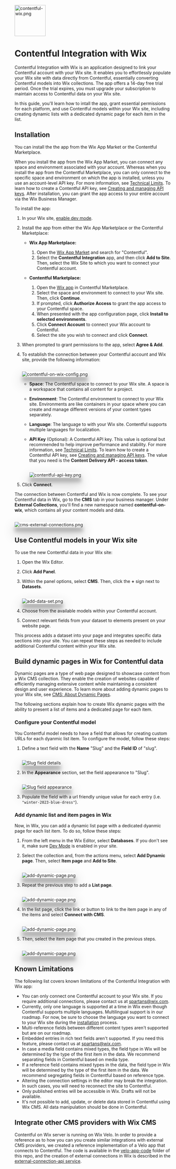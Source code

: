 <img src="docs/images/rectangle-logo.png" alt="contentful-wix.png" width="100"/><br>
# Contentful Integration with Wix

Contentful Integration with Wix is an application designed to link your Contentful account with your Wix site. It enables you to effortlessly populate your Wix site with data directly from Contentful, essentially converting Contentful models into Wix collections. The app offers a 14-day free trial period. Once the trial expires, you must upgrade your subscription to maintain access to Contentful data on your Wix site.

In this guide, you'll learn how to intall the app, grant essential permissions for each platform, and use Contentful models within your Wix site, including creating dynamic lists with a dedicated dynamic page for each item in the list.

## Installation

You can install the the app from the Wix App Market or the Contentful Marketplace.

When you install the app from the Wix App Market, you can connect any space and environment associated with your account. Whereas when you install the app from the Contentful Marketplace, you can only connect to the specific space and environment on which the app is installed, unless you use an account-level API key. For more information, see [Technical Limits](https://www.contentful.com/developers/docs/technical-limits/). To learn how to create a Contentful API key, see [Creating and managing API keys](https://training.contentful.com/student/page/1050378-creating-and-managing-api-keys). After installation, you can grant the app access to your entire account via the Wix Business Manager.

To install the app:

1. In your Wix site, [enable dev mode](https://dev.wix.com/docs/develop-websites/articles/getting-started/resources/about-velo-by-wix#to-enable-velo-on-your-site).
1. Install the app from either the Wix App Marketplace or the Contentful Marketplace:

      * **Wix App Marketplace:**
          1. Open the [Wix App Market](https://www.wix.com/app-market/search-result?query=contentful) and search for "Contentful".
          1. Select the **Contentful Integration** app, and then click **Add to Site**. Then, select the Wix Site to which you want to connect your Contentful account.

      * **Contentful Marketplace:**
          1. Open the [Wix app](https://app.contentful.com/deeplink?link=apps&id=5oytqBOh7xKU40F5c28zQE) in Contentful Marketplace.
          1. Select the space and environment to connect to your Wix site. Then, click **Continue**.
          1. If prompted, click **Authorize Access** to grant the app access to your Contentful space.
          1. When presented with the app configuration page, click **Install to selected environments**.
          1. Click **Connect Account** to connect your Wix account to Contentful.
          1. Select the site you wish to connect and click **Connect**.

1. When prompted to grant permissions to the app, select **Agree & Add**.
1. To establish the connection between your Contentful account and Wix site, provide the following information:

    <img alt="contentful-on-wix-config.png" src="docs/images/contentful-on-wix-config.png" style="margin-top: 16px; box-shadow: rgba(0, 0, 0, 0.3) 0px 19px 38px, rgba(0, 0, 0, 0.22) 0px 15px 12px;"/>

    * **Space**: The Contentful space to connect to your Wix site. A space is a workspace that contains all content for a project. 
    * **Environment**: The Contentful environment to connect to your Wix site. Environments are like containers in your space where you can create and manage different versions of your content types separately.
    * **Language**: The language to with your Wix site. Contentful supports multiple languages for localization.
    * **API Key** (Optional): A Contentful API key. This value is optional but recommended to help improve performance and stability. For more information, see [Technical Limits](https://www.contentful.com/developers/docs/technical-limits/). To learn how to create a Contentful API key, see [Creating and managing API keys](https://training.contentful.com/student/page/1050378-creating-and-managing-api-keys). The value that you need is the **Content Delivery API - access token**.

       <img alt="contentful-api-key.png" src="docs/images/contentful-api-key.png" style="margin-top: 16px; box-shadow: rgba(0, 0, 0, 0.3) 0px 19px 38px, rgba(0, 0, 0, 0.22) 0px 15px 12px;"/>

1. Click **Connect**.

The connection between Contentful and Wix is now complete. To see your Contentful data in Wix, go to the **CMS** tab in your business manager. Under **External Collections**, you'll find a new namespace named **contentful-on-wix**, which contains all your content models and data.

<img alt="cms-external-connections.png" src="docs/images/cms-external-connections.png" style="margin-top: 16px; box-shadow: rgba(0, 0, 0, 0.3) 0px 19px 38px, rgba(0, 0, 0, 0.22) 0px 15px 12px;"/>

## Use Contentful models in your Wix site

To use the new Contentful data in your Wix site:

1. Open the Wix Editor.
1. Click **Add Panel**.
1. Within the panel options, select **CMS**. Then, click the **+** sign next to **Datasets**.

   <img alt="add-data-set.png" src="docs/images/add-data-set.png" style="margin-top: 16px; box-shadow: rgba(0, 0, 0, 0.3) 0px 19px 38px, rgba(0, 0, 0, 0.22) 0px 15px 12px;"/>

1. Choose from the available models within your Contentful account.
1. Connect relevant fields from your dataset to elements present on your website page.

This process adds a dataset into your page and integrates specific data sections into your site. You can repeat these steps as needed to include additional Contentful content within your Wix site.

## Build dynamic pages in Wix for Contentful data

Dynamic pages are a type of web page designed to showcase content from a Wix CMS collection. They enable the creation of websites capable of efficiently managing extensive content while maintaining a consistent design and user experience. To learn more about adding dynamic pages to your Wix site, see [CMS: About Dynamic Pages](https://support.wix.com/en/article/cms-about-dynamic-pages).

The following sections explain how to create Wix dynamic pages with the ability to present a list of items and a dedicated page for each item.

### Configure your Contentful model

You Contentful model needs to have a field that allows for creating custom URLs for each dyanmic list item. To configure the model, follow these steps:

1. Define a text field with the **Name** "Slug" and the **Field ID** of "slug".

      <img alt="Slug field details" src="docs/images/slug-field-details.png" style="margin-top: 16px; box-shadow: rgba(0, 0, 0, 0.3) 0px 19px 38px, rgba(0, 0, 0, 0.22) 0px 15px 12px;"/>

1.  In the **Appearance** section, set the field appearance to "Slug".
          
      <img alt="Slug field appearance" src="docs/images/slug-field-appearance.png" style="margin-top: 16px; box-shadow: rgba(0, 0, 0, 0.3) 0px 19px 38px, rgba(0, 0, 0, 0.22) 0px 15px 12px;"/>
   
1. Populate the field with a url friendly unique value for each entry (i.e. `"winter-2023-blue-dress"`).

### Add dynamic list and item pages in Wix

Now, in Wix, you can add a dynamic list page with a dedicated dyanmic page for each list item. To do so, follow these steps:

1. From the left menu in the Wix Editor, select **Databases**. If you don't see it, make sure [Dev Mode](https://dev.wix.com/docs/develop-websites/articles/getting-started/resources/about-velo-by-wix#to-enable-velo-on-your-site) is enabled in your site.

1. Select the collection and, from the actions menu, select **Add Dynamic page**. Then, select **Item page** and **Add to Site**.

   <img alt="add-dynamic-page.png" src="docs/images/add-dynamic-page.png" style="margin-top: 16px; box-shadow: rgba(0, 0, 0, 0.3) 0px 19px 38px, rgba(0, 0, 0, 0.22) 0px 15px 12px;"/>

1. Repeat the previous step to add a **List page**.

    <img alt="add-dynamic-page.png" src="docs/images/dynamic-page-select-type.png" style="margin-top: 16px; box-shadow: rgba(0, 0, 0, 0.3) 0px 19px 38px, rgba(0, 0, 0, 0.22) 0px 15px 12px;"/>

1. In the list page, click the link or button to link to the item page in any of the items and select **Connect with CMS**.

   <img alt="add-dynamic-page.png" src="docs/images/dynamic-page-connect-with-cms.png" style="margin-top: 16px; box-shadow: rgba(0, 0, 0, 0.3) 0px 19px 38px, rgba(0, 0, 0, 0.22) 0px 15px 12px;"/>

1. Then, select the item page that you created in the previous steps.

   <img alt="add-dynamic-page.png" src="docs/images/dynamic-page-select-item-page.png" style="margin-top: 16px; box-shadow: rgba(0, 0, 0, 0.3) 0px 19px 38px, rgba(0, 0, 0, 0.22) 0px 15px 12px;"/>

## Known Limitations

The following list covers known limitations of the Contentful Integration with Wix app:

* You can only connect one Contentful account to your Wix site. If you require additional connections, please contact us at spartans@wix.com.
* Currently, only one language is supported at a time in Wix even though Contentful supports multiple languages. Multilingual support is in our roadmap. For now, be sure to choose the language you want to connect to your Wix site during the [installation](#installation) process.
* Multi-reference fields between different content types aren't supported but are on our roadmap.
* Embedded entries in rich text fields aren't supported. If you need this feature, please contact us at spartans@wix.com.
* In case a media field contains mixed types, the field type in Wix will be determined by the type of the first item in the data. We recommend separating fields in Contentful based on media type.
* If a reference field contains mixed types in the data, the field type in Wix will be determined by the type of the first item in the data. We recommend segregating fields in Contentful based on reference type.
* Altering the connection settings in the editor may break the integration. In such cases, you will need to reconnect the site to Contentful.
* Only published entries will be accessible in Wix. Drafts will not be available.
* It's not possible to add, update, or delete data stored in Contentful using Wix CMS. All data manipulation should be done in Contentful.

## Integrate other CMS providers with Wix CMS

Contentful on Wix server is running on Wix Velo. In order to provide a reference as to how you can you create similar integrations with external CMS providers, we created a reference implementation of a Velo app that connects to Contentful. The code is available in the [velo-app-code](velo-app-code) folder of this repo, and the creation of external connections in Wix is described in the [external-connection-api service](velo-app-code/velo-code/backend/services/external-connection-api.js).
